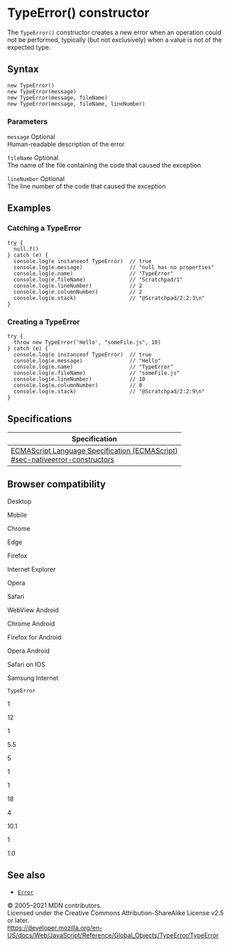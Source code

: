 TypeError() constructor
=======================

The `TypeError()` constructor creates a new error when an operation could not be performed, typically (but not exclusively) when a value is not of the expected type.

Syntax
------

    new TypeError()
    new TypeError(message)
    new TypeError(message, fileName)
    new TypeError(message, fileName, lineNumber)

### Parameters

 `message` <span class="badge inline optional">Optional</span>   
Human-readable description of the error

 `fileName` <span class="badge inline optional">Optional</span>   
The name of the file containing the code that caused the exception

 `lineNumber` <span class="badge inline optional">Optional</span>   
The line number of the code that caused the exception

Examples
--------

### Catching a TypeError

    try {
      null.f()
    } catch (e) {
      console.log(e instanceof TypeError)  // true
      console.log(e.message)               // "null has no properties"
      console.log(e.name)                  // "TypeError"
      console.log(e.fileName)              // "Scratchpad/1"
      console.log(e.lineNumber)            // 2
      console.log(e.columnNumber)          // 2
      console.log(e.stack)                 // "@Scratchpad/2:2:3\n"
    }

### Creating a TypeError

    try {
      throw new TypeError('Hello', "someFile.js", 10)
    } catch (e) {
      console.log(e instanceof TypeError)  // true
      console.log(e.message)               // "Hello"
      console.log(e.name)                  // "TypeError"
      console.log(e.fileName)              // "someFile.js"
      console.log(e.lineNumber)            // 10
      console.log(e.columnNumber)          // 0
      console.log(e.stack)                 // "@Scratchpad/2:2:9\n"
    }

Specifications
--------------

<table><thead><tr class="header"><th>Specification</th></tr></thead><tbody><tr class="odd"><td><a href="https://tc39.es/ecma262/#sec-nativeerror-constructors">ECMAScript Language Specification (ECMAScript)<br />
<span class="small">#sec-nativeerror-constructors</span></a></td></tr></tbody></table>

Browser compatibility
---------------------

Desktop

Mobile

Chrome

Edge

Firefox

Internet Explorer

Opera

Safari

WebView Android

Chrome Android

Firefox for Android

Opera Android

Safari on IOS

Samsung Internet

`TypeError`

1

12

1

5.5

5

1

1

18

4

10.1

1

1.0

See also
--------

-   [`Error`](../error)

© 2005–2021 MDN contributors.  
Licensed under the Creative Commons Attribution-ShareAlike License v2.5 or later.  
<a href="https://developer.mozilla.org/en-US/docs/Web/JavaScript/Reference/Global_Objects/TypeError/TypeError" class="_attribution-link">https://developer.mozilla.org/en-US/docs/Web/JavaScript/Reference/Global_Objects/TypeError/TypeError</a>
